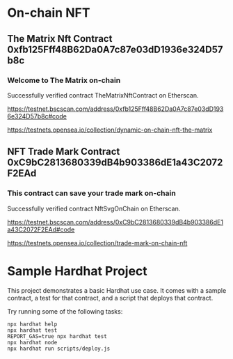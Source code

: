 # On-chain NFT

## The Matrix Nft Contract 0xfb125Fff48B62Da0A7c87e03dD1936e324D57b8c

### Welcome to The Matrix on-chain

Successfully verified contract TheMatrixNftContract on Etherscan.

https://testnet.bscscan.com/address/0xfb125Fff48B62Da0A7c87e03dD1936e324D57b8c#code

https://testnets.opensea.io/collection/dynamic-on-chain-nft-the-matrix

## NFT Trade Mark Contract 0xC9bC2813680339dB4b903386dE1a43C2072F2EAd

### This contract can save your trade mark on-chain

Successfully verified contract NftSvgOnChain on Etherscan.

https://testnet.bscscan.com/address/0xC9bC2813680339dB4b903386dE1a43C2072F2EAd#code

https://testnets.opensea.io/collection/trade-mark-on-chain-nft

#

# Sample Hardhat Project

This project demonstrates a basic Hardhat use case. It comes with a sample contract, a test for that contract, and a script that deploys that contract.

Try running some of the following tasks:

```shell
npx hardhat help
npx hardhat test
REPORT_GAS=true npx hardhat test
npx hardhat node
npx hardhat run scripts/deploy.js
```